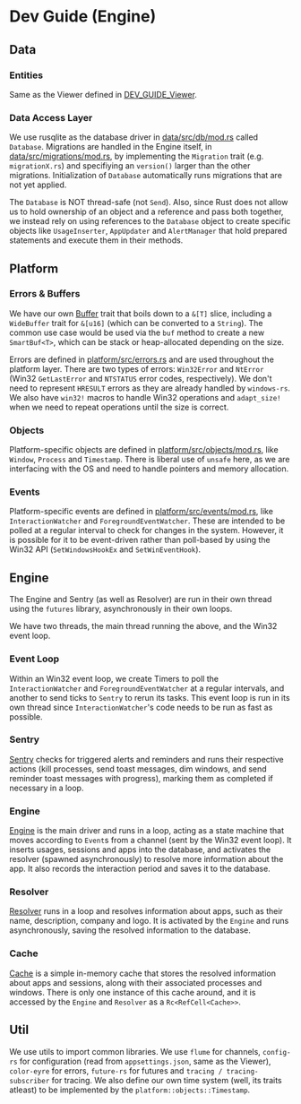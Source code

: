 # Dev Guide (Engine)

## Data

### Entities
Same as the Viewer defined in [DEV_GUIDE_Viewer](./DEV_GUIDE_Viewer.md).

### Data Access Layer
We use rusqlite as the database driver in [data/src/db/mod.rs](src/Cobalt.Engine/data/src/db/mod.rs) called `Database`. Migrations are handled in the Engine
itself, in [data/src/migrations/mod.rs](src/Cobalt.Engine/data/src/migrations/mod.rs), by implementing the `Migration` trait (e.g. `migrationX.rs`) and specifiying an `version()` larger than the other migrations. Initialization of `Database` automatically runs migrations that are not yet applied.

The `Database` is NOT thread-safe (not `Send`). Also, since Rust does not allow us to hold ownership of an object and a reference and pass both together,
we instead rely on using references to the `Database` object to create specific objects like `UsageInserter`, `AppUpdater` and `AlertManager` that hold
prepared statements and execute them in their methods.

## Platform

### Errors & Buffers

We have our own [Buffer](./src/Cobalt.Engine/platform/src/buf.rs) trait that boils down to a `&[T]` slice, including a `WideBuffer` trait for `&[u16]` (which can be converted to a `String`). The common use case would be used via the `buf` method to create a new `SmartBuf<T>`, which can be stack or heap-allocated depending on the size.

Errors are defined in [platform/src/errors.rs](./src/Cobalt.Engine/platform/src/error.rs) and are used throughout the platform layer.
There are two types of errors: `Win32Error` and `NtError` (Win32 `GetLastError` and `NTSTATUS` error codes, respectively). We don't need to represent `HRESULT` errors as they are already handled by `windows-rs`. We also have `win32!` macros to handle Win32 operations and `adapt_size!` when we need to repeat operations until the size is correct.

### Objects

Platform-specific objects are defined in [platform/src/objects/mod.rs](src/Cobalt.Engine/platform/src/objects/mod.rs), like `Window`, `Process` and `Timestamp`. There is liberal use of `unsafe` here, as we are interfacing with the OS and need to handle pointers and memory allocation. 

### Events

Platform-specific events are defined in [platform/src/events/mod.rs](src/Cobalt.Engine/platform/src/objects/mod.rs), like `InteractionWatcher` and `ForegroundEventWatcher`. These are intended to be polled at a regular interval to check for changes in the system. However, it is possible for it to be event-driven rather than poll-based by using the Win32 API (`SetWindowsHookEx` and `SetWinEventHook`).

## Engine

The Engine and Sentry (as well as Resolver) are run in their own thread using the `futures` library, asynchronously in their own loops.

We have two threads, the main thread running the above, and the Win32 event loop.

### Event Loop
Within an Win32 event loop, we create Timers to poll the `InteractionWatcher` and `ForegroundEventWatcher` at a regular intervals, and another to send ticks to `Sentry` to rerun its tasks.
This event loop is run in its own thread since `InteractionWatcher`'s code needs to be run as fast as possible.

### Sentry

[Sentry](./src/Cobalt.Engine/engine/src/sentry.rs) checks for triggered alerts and reminders and runs their respective actions (kill processes, send toast messages, dim windows, and send reminder toast messages with progress), marking them as completed if necessary in a loop.

### Engine

[Engine](./src/Cobalt.Engine/engine/src/engine.rs) is the main driver and runs in a loop, acting as a state machine that moves according to `Event`s from a channel (sent by the Win32 event loop). It inserts usages, sessions and apps into the database, and activates the resolver (spawned asynchronously) to resolve more information about the app. It also records the interaction period and saves it to the database.

### Resolver
[Resolver](./src/Cobalt.Engine/engine/src/resolver.rs) runs in a loop and resolves information about apps, such as their name, description, company and logo. It is activated by the `Engine` and runs asynchronously, saving the resolved information to the database.

### Cache
[Cache](./src/Cobalt.Engine/engine/src/cache.rs) is a simple in-memory cache that stores the resolved information about apps and sessions, along with their associated processes and windows. There is only one instance of this cache around, and it is accessed by the `Engine` and `Resolver` as a `Rc<RefCell<Cache>>`.

## Util

We use utils to import common libraries. We use `flume` for channels, 
`config-rs` for configuration (read from `appsettings.json`, same as the Viewer), `color-eyre` for errors, `future-rs` for futures and `tracing / tracing-subscriber` for tracing. We also define our own time system (well, its traits atleast) to be implemented by the `platform::objects::Timestamp`.